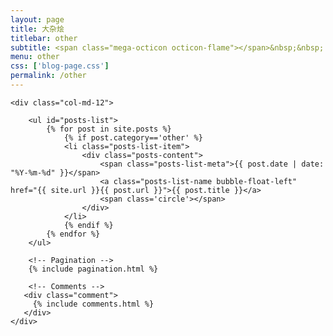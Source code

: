 ```yaml
---
layout: page
title: 大杂烩
titlebar: other
subtitle: <span class="mega-octicon octicon-flame"></span>&nbsp;&nbsp; 杂七杂八混着来！
menu: other
css: ['blog-page.css']
permalink: /other
---
```


<div class="row">

    <div class="col-md-12">

        <ul id="posts-list">
            {% for post in site.posts %}
                {% if post.category=='other' %}
                <li class="posts-list-item">
                    <div class="posts-content">
                        <span class="posts-list-meta">{{ post.date | date: "%Y-%m-%d" }}</span>
                        <a class="posts-list-name bubble-float-left" href="{{ site.url }}{{ post.url }}">{{ post.title }}</a>
                        <span class='circle'></span>
                    </div>
                </li>
                {% endif %}
            {% endfor %}
        </ul> 

        <!-- Pagination -->
        {% include pagination.html %}

        <!-- Comments -->
       <div class="comment">
         {% include comments.html %}
       </div>
    </div>

</div>
<script>
    $(document).ready(function(){

        // Enable bootstrap tooltip
        $("body").tooltip({ selector: '[data-toggle=tooltip]' });

    });
</script>